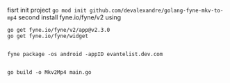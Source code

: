 fisrt  init project ``` go mod init github.com/devalexandre/golang-fyne-mkv-to-mp4 ``` 
second  install fyne.io/fyne/v2 using 

```  
go get fyne.io/fyne/v2/app@v2.3.0
go get fyne.io/fyne/widget
 ```

 ```

 fyne package -os android -appID evantelist.dev.com

```
    
```

go build -o Mkv2Mp4 main.go

```
    
